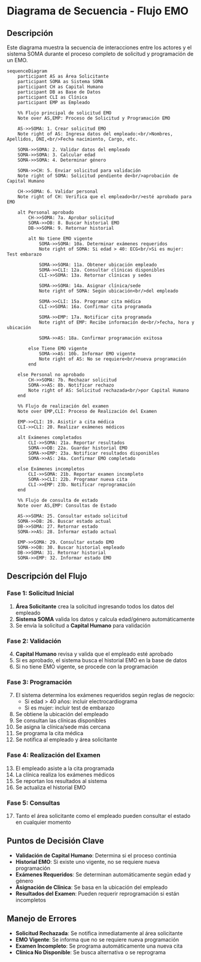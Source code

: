 # Diagrama de Secuencia - Flujo EMO

## Descripción
Este diagrama muestra la secuencia de interacciones entre los actores y el sistema SOMA durante el proceso completo de solicitud y programación de un EMO.

```mermaid
sequenceDiagram
    participant AS as Área Solicitante
    participant SOMA as Sistema SOMA
    participant CH as Capital Humano
    participant DB as Base de Datos
    participant CLI as Clínica
    participant EMP as Empleado
    
    %% Flujo principal de solicitud EMO
    Note over AS,EMP: Proceso de Solicitud y Programación EMO
    
    AS->>SOMA: 1. Crear solicitud EMO
    Note right of AS: Ingresa datos del empleado:<br/>Nombres, Apellidos, DNI,<br/>Fecha nacimiento, Cargo, etc.
    
    SOMA->>SOMA: 2. Validar datos del empleado
    SOMA->>SOMA: 3. Calcular edad
    SOMA->>SOMA: 4. Determinar género
    
    SOMA->>CH: 5. Enviar solicitud para validación
    Note right of SOMA: Solicitud pendiente de<br/>aprobación de Capital Humano
    
    CH->>SOMA: 6. Validar personal
    Note right of CH: Verifica que el empleado<br/>esté aprobado para EMO
    
    alt Personal aprobado
        CH->>SOMA: 7a. Aprobar solicitud
        SOMA->>DB: 8. Buscar historial EMO
        DB->>SOMA: 9. Retornar historial
        
        alt No tiene EMO vigente
            SOMA->>SOMA: 10a. Determinar exámenes requeridos
            Note right of SOMA: Si edad > 40: ECG<br/>Si es mujer: Test embarazo
            
            SOMA->>SOMA: 11a. Obtener ubicación empleado
            SOMA->>CLI: 12a. Consultar clínicas disponibles
            CLI->>SOMA: 13a. Retornar clínicas y sedes
            
            SOMA->>SOMA: 14a. Asignar clínica/sede
            Note right of SOMA: Según ubicación<br/>del empleado
            
            SOMA->>CLI: 15a. Programar cita médica
            CLI->>SOMA: 16a. Confirmar cita programada
            
            SOMA->>EMP: 17a. Notificar cita programada
            Note right of EMP: Recibe información de<br/>fecha, hora y ubicación
            
            SOMA->>AS: 18a. Confirmar programación exitosa
            
        else Tiene EMO vigente
            SOMA->>AS: 10b. Informar EMO vigente
            Note right of AS: No se requiere<br/>nueva programación
        end
        
    else Personal no aprobado
        CH->>SOMA: 7b. Rechazar solicitud
        SOMA->>AS: 8b. Notificar rechazo
        Note right of AS: Solicitud rechazada<br/>por Capital Humano
    end
    
    %% Flujo de realización del examen
    Note over EMP,CLI: Proceso de Realización del Examen
    
    EMP->>CLI: 19. Asistir a cita médica
    CLI->>CLI: 20. Realizar exámenes médicos
    
    alt Exámenes completados
        CLI->>SOMA: 21a. Reportar resultados
        SOMA->>DB: 22a. Guardar historial EMO
        SOMA->>EMP: 23a. Notificar resultados disponibles
        SOMA->>AS: 24a. Confirmar EMO completado
        
    else Exámenes incompletos
        CLI->>SOMA: 21b. Reportar examen incompleto
        SOMA->>CLI: 22b. Programar nueva cita
        CLI->>EMP: 23b. Notificar reprogramación
    end
    
    %% Flujo de consulta de estado
    Note over AS,EMP: Consultas de Estado
    
    AS->>SOMA: 25. Consultar estado solicitud
    SOMA->>DB: 26. Buscar estado actual
    DB->>SOMA: 27. Retornar estado
    SOMA->>AS: 28. Informar estado actual
    
    EMP->>SOMA: 29. Consultar estado EMO
    SOMA->>DB: 30. Buscar historial empleado
    DB->>SOMA: 31. Retornar historial
    SOMA->>EMP: 32. Informar estado EMO
```

## Descripción del Flujo

### Fase 1: Solicitud Inicial
1. **Área Solicitante** crea la solicitud ingresando todos los datos del empleado
2. **Sistema SOMA** valida los datos y calcula edad/género automáticamente
3. Se envía la solicitud a **Capital Humano** para validación

### Fase 2: Validación
4. **Capital Humano** revisa y valida que el empleado esté aprobado
5. Si es aprobado, el sistema busca el historial EMO en la base de datos
6. Si no tiene EMO vigente, se procede con la programación

### Fase 3: Programación
7. El sistema determina los exámenes requeridos según reglas de negocio:
   - Si edad > 40 años: incluir electrocardiograma
   - Si es mujer: incluir test de embarazo
8. Se obtiene la ubicación del empleado
9. Se consultan las clínicas disponibles
10. Se asigna la clínica/sede más cercana
11. Se programa la cita médica
12. Se notifica al empleado y área solicitante

### Fase 4: Realización del Examen
13. El empleado asiste a la cita programada
14. La clínica realiza los exámenes médicos
15. Se reportan los resultados al sistema
16. Se actualiza el historial EMO

### Fase 5: Consultas
17. Tanto el área solicitante como el empleado pueden consultar el estado en cualquier momento

## Puntos de Decisión Clave

- **Validación de Capital Humano**: Determina si el proceso continúa
- **Historial EMO**: Si existe uno vigente, no se requiere nueva programación
- **Exámenes Requeridos**: Se determinan automáticamente según edad y género
- **Asignación de Clínica**: Se basa en la ubicación del empleado
- **Resultados del Examen**: Pueden requerir reprogramación si están incompletos

## Manejo de Errores

- **Solicitud Rechazada**: Se notifica inmediatamente al área solicitante
- **EMO Vigente**: Se informa que no se requiere nueva programación
- **Examen Incompleto**: Se programa automáticamente una nueva cita
- **Clínica No Disponible**: Se busca alternativa o se reprograma
